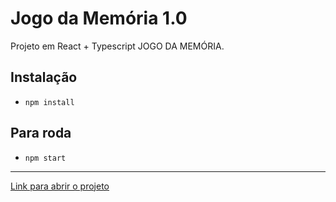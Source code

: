 # Jogo da Memória 1.0

Projeto em React + Typescript
JOGO DA MEMÓRIA.

## Instalação
- `npm install`

## Para roda
- `npm start`

<hr>

[Link para abrir o projeto](https://lit-brook-08864.herokuapp.com/)
